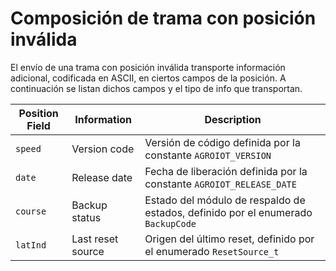 # Composición de trama con posición inválida

El envío de una trama con posición inválida transporte información 
adicional, codificada en ASCII, en ciertos campos de la posición. 
A continuación se listan dichos campos y el tipo de info que transportan.

Position Field | Information | Description
------------ | ------------- | -------------
`speed` | Version code | Versión de código definida por la constante `AGROIOT_VERSION`
`date` | Release date | Fecha de liberación definida por la constante `AGROIOT_RELEASE_DATE`
`course` | Backup status | Estado del módulo de respaldo de estados, definido por el enumerado `BackupCode`
`latInd` | Last reset source | Origen del último reset, definido por el enumerado `ResetSource_t`
